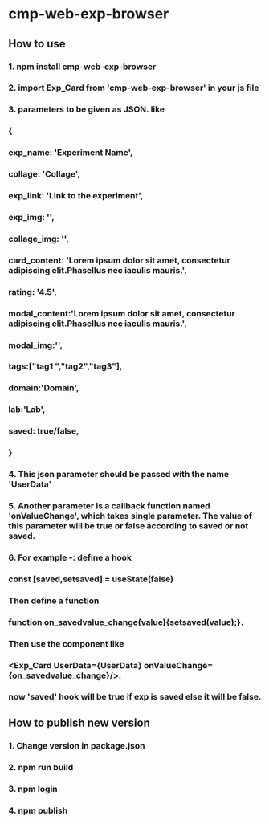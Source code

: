 # cmp-web-exp-browser
## How to use
### 1. npm install cmp-web-exp-browser
### 2. import Exp_Card from 'cmp-web-exp-browser' in your js file
### 3. parameters to be given as JSON. like 
### {
###         exp_name: 'Experiment Name',
###         collage: 'Collage',
###         exp_link: 'Link to the experiment',
###         exp_img: '',
###         collage_img: '',
###         card_content: 'Lorem ipsum dolor sit amet, consectetur adipiscing elit.Phasellus nec iaculis mauris.',
###         rating: '4.5',
###         modal_content:'Lorem ipsum dolor sit amet, consectetur adipiscing elit.Phasellus nec iaculis mauris.',
###         modal_img:'',
###         tags:["tag1 ","tag2","tag3"],
###         domain:'Domain',
###         lab:'Lab',
###         saved: true/false,
### }
### 4. This json parameter should be passed with the name 'UserData'
### 5. Another parameter is a callback function named 'onValueChange', which takes single parameter. The value of this parameter will be true or false according to saved or not saved.
### 6. For example -: define a hook
### const [saved,setsaved] = useState(false)
### Then define a function
### function on_savedvalue_change(value){setsaved(value);}. 
### Then use the component like 
### <Exp_Card UserData={UserData} onValueChange={on_savedvalue_change}/>.
### now 'saved' hook will be true if exp is saved else it will be false.

## How to publish new version
### 1. Change version in package.json
### 2. npm run build
### 3. npm login
### 4. npm publish
